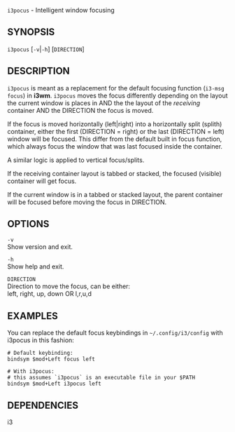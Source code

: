 

`i3pocus` - Intelligent window focusing

SYNOPSIS
--------

`i3pocus` [`-v`|`-h`] [`DIRECTION`]

DESCRIPTION
-----------

`i3pocus` is meant as a replacement for the default
focusing function (`i3-msg focus`) in **i3wm**. 
`i3pocus` moves the focus differently depending on
the layout the current window is places in AND the
the layout of the *receiving* container AND the 
DIRECTION the focus is moved.   

If the focus is moved horizontally (left|right) into
a horizontally split (splith) container, either the 
first (DIRECTION = right) or the last (DIRECTION = left)
window will be focused. This differ from the default
built in focus function, which always focus the window
that was last focused inside the container.  

A similar logic is applied to vertical focus/splits.  

If the receiving container layout is tabbed or stacked,
the focused (visible) container will get focus.  

If the current window is in a tabbed or stacked layout,
the parent container will be focused before moving the
focus in DIRECTION.  

OPTIONS
-------

`-v`  
  Show version and exit.

`-h`  
  Show help and exit.

`DIRECTION`  
  Direction to move the focus, can be either:   
  left, right, up, down OR l,r,u,d


EXAMPLES
--------

You can replace the default focus keybindings in
`~/.config/i3/config` with i3pocus in this fashion:  

``` text
# Default keybinding:
bindsym $mod+Left focus left

# With i3pocus:
# this assumes `i3pocus` is an executable file in your $PATH
bindsym $mod+Left i3pocus left
```

DEPENDENCIES
------------

i3

